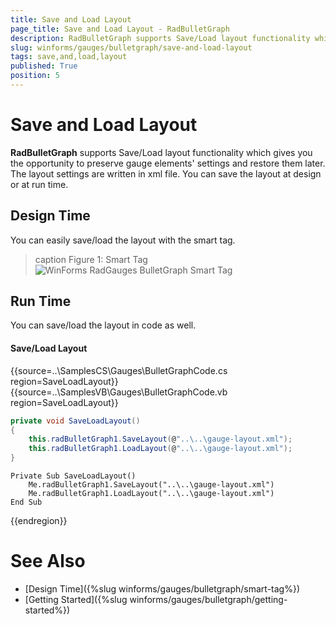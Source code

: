 ```yaml
---
title: Save and Load Layout
page_title: Save and Load Layout - RadBulletGraph
description: RadBulletGraph supports Save/Load layout functionality which gives you the opportunity to preserve gauge elements' settings and restore them later. The layout settings are written in xml file.
slug: winforms/gauges/bulletgraph/save-and-load-layout
tags: save,and,load,layout
published: True
position: 5
---
```


# Save and Load Layout

__RadBulletGraph__ supports Save/Load layout functionality which gives you the opportunity to preserve gauge elements' settings and restore them later. The layout settings are written in xml file. You can save the layout at design or at run time.

## Design Time

You can easily save/load the layout with the smart tag.

>caption Figure 1: Smart Tag
![WinForms RadGauges BulletGraph Smart Tag](images/radbulletgraph-save-and-load-layout001.png)

## Run Time

You can save/load the layout in code as well. 

#### Save/Load Layout

{{source=..\SamplesCS\Gauges\BulletGraphCode.cs region=SaveLoadLayout}} 
{{source=..\SamplesVB\Gauges\BulletGraphCode.vb region=SaveLoadLayout}} 

````C#
private void SaveLoadLayout()
{
    this.radBulletGraph1.SaveLayout(@"..\..\gauge-layout.xml");
    this.radBulletGraph1.LoadLayout(@"..\..\gauge-layout.xml");
}

````
````VB.NET
Private Sub SaveLoadLayout()
    Me.radBulletGraph1.SaveLayout("..\..\gauge-layout.xml")
    Me.radBulletGraph1.LoadLayout("..\..\gauge-layout.xml")
End Sub

````

{{endregion}} 

# See Also

* [Design Time]({%slug winforms/gauges/bulletgraph/smart-tag%})
* [Getting Started]({%slug winforms/gauges/bulletgraph/getting-started%})



